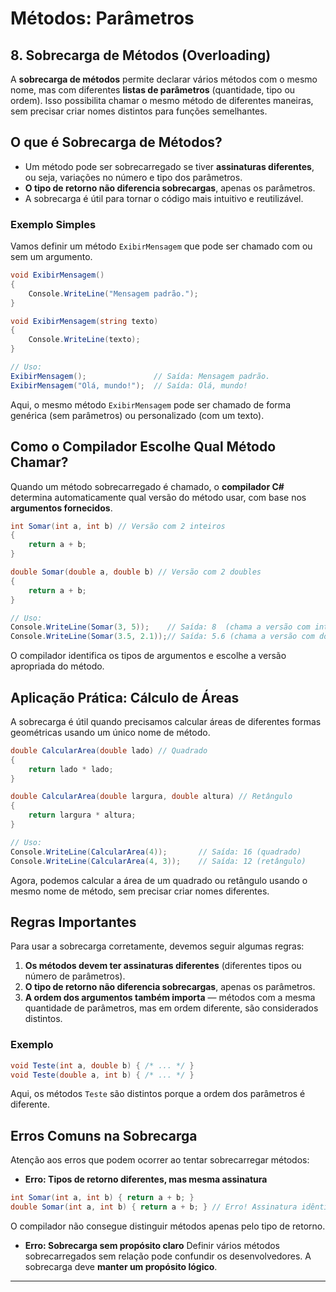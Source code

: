 # Métodos: Parâmetros

## **8. Sobrecarga de Métodos (Overloading)**

A **sobrecarga de métodos** permite declarar vários métodos com o mesmo nome, mas com diferentes **listas de parâmetros** (quantidade, tipo ou ordem). Isso possibilita chamar o mesmo método de diferentes maneiras, sem precisar criar nomes distintos para funções semelhantes.

## **O que é Sobrecarga de Métodos?**

- Um método pode ser sobrecarregado se tiver **assinaturas diferentes**, ou seja, variações no número e tipo dos parâmetros.
- **O tipo de retorno não diferencia sobrecargas**, apenas os parâmetros.
- A sobrecarga é útil para tornar o código mais intuitivo e reutilizável.

### **Exemplo Simples**

Vamos definir um método `ExibirMensagem` que pode ser chamado com ou sem um argumento.

```csharp
void ExibirMensagem()
{
    Console.WriteLine("Mensagem padrão.");
}

void ExibirMensagem(string texto)
{
    Console.WriteLine(texto);
}

// Uso:
ExibirMensagem();               // Saída: Mensagem padrão.
ExibirMensagem("Olá, mundo!");  // Saída: Olá, mundo!
```

Aqui, o mesmo método `ExibirMensagem` pode ser chamado de forma genérica (sem parâmetros) ou personalizado (com um texto).

## **Como o Compilador Escolhe Qual Método Chamar?**

Quando um método sobrecarregado é chamado, o **compilador C#** determina automaticamente qual versão do método usar, com base nos **argumentos fornecidos**.

```csharp
int Somar(int a, int b) // Versão com 2 inteiros
{
    return a + b;
}

double Somar(double a, double b) // Versão com 2 doubles
{
    return a + b;
}

// Uso:
Console.WriteLine(Somar(3, 5));    // Saída: 8  (chama a versão com int)
Console.WriteLine(Somar(3.5, 2.1));// Saída: 5.6 (chama a versão com double)
```

O compilador identifica os tipos de argumentos e escolhe a versão apropriada do método.

## **Aplicação Prática: Cálculo de Áreas**

A sobrecarga é útil quando precisamos calcular áreas de diferentes formas geométricas usando um único nome de método.

```csharp
double CalcularArea(double lado) // Quadrado
{
    return lado * lado;
}

double CalcularArea(double largura, double altura) // Retângulo
{
    return largura * altura;
}

// Uso:
Console.WriteLine(CalcularArea(4));       // Saída: 16 (quadrado)
Console.WriteLine(CalcularArea(4, 3));    // Saída: 12 (retângulo)
```

Agora, podemos calcular a área de um quadrado ou retângulo usando o mesmo nome de método, sem precisar criar nomes diferentes.

## **Regras Importantes**

Para usar a sobrecarga corretamente, devemos seguir algumas regras:

1. **Os métodos devem ter assinaturas diferentes** (diferentes tipos ou número de parâmetros).
2. **O tipo de retorno não diferencia sobrecargas**, apenas os parâmetros.
3. **A ordem dos argumentos também importa** — métodos com a mesma quantidade de parâmetros, mas em ordem diferente, são considerados distintos.

### **Exemplo**

```csharp
void Teste(int a, double b) { /* ... */ }
void Teste(double a, int b) { /* ... */ }
```

Aqui, os métodos `Teste` são distintos porque a ordem dos parâmetros é diferente.

## **Erros Comuns na Sobrecarga**

Atenção aos erros que podem ocorrer ao tentar sobrecarregar métodos:

- **Erro: Tipos de retorno diferentes, mas mesma assinatura**

```csharp
int Somar(int a, int b) { return a + b; }
double Somar(int a, int b) { return a + b; } // Erro! Assinatura idêntica.
```

O compilador não consegue distinguir métodos apenas pelo tipo de retorno.

- **Erro: Sobrecarga sem propósito claro** Definir vários métodos sobrecarregados sem relação pode confundir os desenvolvedores. A sobrecarga deve **manter um propósito lógico**.

---
